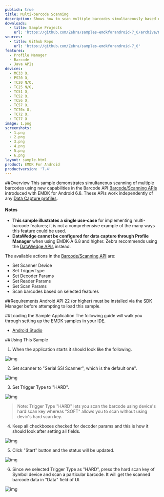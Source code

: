 ```yaml
---
publish: true
title: Multi-barcode Scanning
description: Shows how to scan multiple barcodes simultaneously based on selected scanner device, trigger type and a few decoder parameters.
downloads:
  - title: Sample Projects
    url: 'https://github.com/Zebra/samples-emdkforandroid-7_0/archive/master.zip'
sources:
  - title: Github Repo
    url: 'https://github.com/Zebra/samples-emdkforandroid-7_0'
features:
  - Profile Manager
  - Barcode
  - Java APIs
devices:
  - MC33 O,
  - PS20 O,
  - TC20 N/O,
  - TC25 N/O,
  - TC51 O,
  - TC52 O,
  - TC56 O,
  - TC57 O,
  - TC70x O,
  - TC72 O,
  - TC77 O
image: 1.png
screenshots:
  - 1.png
  - 2.png
  - 3.png
  - 4.png
  - 5.png
  - 6.png
layout: sample.html
product: EMDK For Android
productversion: '7.4'
---
```


##Overview
This sample demonstrates simultaneous scanning of multiple barcodes using new capabilities in the Barcode API [Barcode/Scanning APIs](/emdk-for-android/7-3/api) introduced with EMDK for Android 6.8. These APIs work independently of any [Data Capture profiles](/emdk-for-android/7-3/mx/data-capture/barcode).  

#### Notes

* **This sample illustrates a single use-case** for implementing multi-barcode features; it is not a comprehensive example of the many ways this feature could be used. 
* **DataWedge cannot be configured for data capture through Profile Manager** when using EMDK-A 6.8 and higher. Zebra recommends using the [DataWedge APIs](/datawedge/latest/guide/api/) instead.

The available actions in the [Barcode/Scanning API](/emdk-for-android/7-3/api) are:

* Set Scanner Device  
* Set TriggerType
* Set Decoder Params
* Set Reader Params
* Set Scan Params
* Scan barcodes based on selected features   
  
<!-- 12/18/18- these links are no longer valid:
* Set [Scanner Device](/emdk-for-android/6-10/api/barcode/BarcodeManager-DeviceIdentifier/)  
* Set [TriggerType](/emdk-for-android/6-10/api/barcode/Scanner)
* Set [Decoder Params](/emdk-for-android/6-10/api/barcode/ScannerConfig-DecoderParams)
* Set [Reader Params](/emdk-for-android/6-10/api/barcode/ScannerConfig-ReaderParams)
* Set [Scan Params](/emdk-for-android/6-10/api/barcode/ScannerConfig-ScanParams)
* Scan barcodes based on selected features   

 -->


##Requirements
Android API 22 (or higher) must be installed via the SDK Manager before attempting to load this sample.

##Loading the Sample Application
The following guide will walk you through setting up the EMDK samples in your IDE.

* [Android Studio](/emdk-for-android/7-3/guide/emdksamples_androidstudio)


##Using This Sample
1. When the application starts it should look like the following.
  
  ![img](barcode_1.png)
  
2. Set scanner to "Serial SSI Scanner", which is the default one". 

  ![img](../../images/samples/barcode_2.png)

3. Set Trigger Type to "HARD".

  ![img](barcode_3.png)

  > Note: Trigger Type "HARD" lets you scan the barcode using device's hard scan key whereas "SOFT" allows you to scan without using devic's hard scan key.

4. Keep all checkboxes checked for decoder params and this is how it should look after setting all fields.
    
  ![img](barcode_4.png)    

5. Click "Start" button and the status will be updated.

  ![img](../../images/samples/barcode_5.png) 
 
6. Since we selected Trigger Type as "HARD", press the hard scan key of Symbol device and scan a particular barcode. It will get the scanned barcode data in "Data" field of UI.
   
  ![img](barcode_6.png)  
  






















